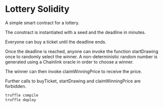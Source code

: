# Lottery Solidity

A simple smart contract for a lottery.

The constract is instantiated with a seed and the deadline in minutes.

Everyone can buy a ticket until the deadline ends.

Once the deadline is reached, anyone can invoke the function startDrawing once to randomly select the winner. A non-deterministic random number is generated using a Chainlink oracle in order to choose a winner.

The winner can then invoke claimWinningPrice to receive the price.

Further calls to buyTicket, startDrawing and claimWinningPrice are forbidden.

```bash
truffle compile
truffle deploy
```


